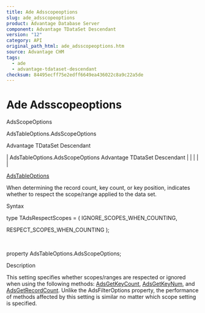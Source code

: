 ```yaml
---
title: Ade Adsscopeoptions
slug: ade_adsscopeoptions
product: Advantage Database Server
component: Advantage TDataSet Descendant
version: "12"
category: API
original_path_html: ade_adsscopeoptions.htm
source: Advantage CHM
tags:
  - ade
  - advantage-tdataset-descendant
checksum: 84495ecff75e2edff6649ea436022c8a9c22a5de
---
```


# Ade Adsscopeoptions

AdsScopeOptions

AdsTableOptions.AdsScopeOptions

Advantage TDataSet Descendant

| AdsTableOptions.AdsScopeOptions  Advantage TDataSet Descendant |  |  |  |  |

[AdsTableOptions](ade_adstableoptions.md)

When determining the record count, key count, or key position, indicates whether to respect the scope/range applied to the data set.

Syntax

type TAdsRespectScopes = ( IGNORE\_SCOPES\_WHEN\_COUNTING,

RESPECT\_SCOPES\_WHEN\_COUNTING );

 

property AdsTableOptions.AdsScopeOptions;

Description

This setting specifies whether scopes/ranges are respected or ignored when using the following methods: [AdsGetKeyCount](ade_adsgetkeycount.md), [AdsGetKeyNum](ade_adsgetkeynum.md), and [AdsGetRecordCount](ade_adsgetrecordcount.md). Unlike the AdsFilterOptions property, the performance of methods affected by this setting is similar no matter which scope setting is specified.
